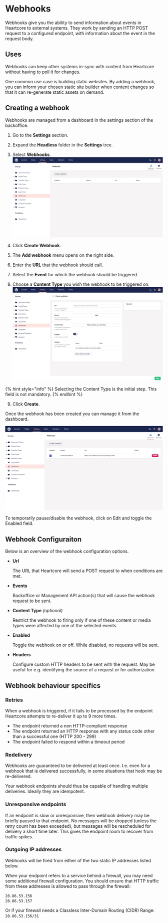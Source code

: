 # Webhooks

Webhooks give you the ability to send information about events in Heartcore to external systems. They work by sending an HTTP POST request to a configured endpoint, with information about the event in the request body.

## Uses

Webhooks can keep other systems in-sync with content from Heartcore without having to poll it for changes.

One common use case is building static websites. By adding a webhook, you can inform your chosen static site builder when content changes so that it can re-generate static assets on demand.

## Creating a webhook

Webhooks are managed from a dashboard in the settings section of the backoffice.

1. Go to the **Settings** section.
2. Expand the **Headless** folder in the **Settings** tree.
3. Select **Webhooks**.
  ![Webhooks dashboard](images/webhooks-dashboard.png)
4. Click **Create Webhook**.
5. The **Add webhook** menu opens on the right side.

6. Enter the **URL** that the webhook should call.
7. Select the **Event** for which the webhook should be triggered.
8. Choose a **Content Type** you wish the webhook to be triggered on.
  ![Create webhook screen](images/webhooks-add.png)

  {% hint style="info" %}
  Selecting the Content Type is the initial step. This field is not mandatory.
  {% endhint %}

9. Click **Create**.

Once the webhook has been created you can manage it from the dashboard. 

![Manage your created webhooks](images/webhooks-manage.png)

To temporarily pause/disable the webhook, click on Edit and toggle the Enabled field.

## Webhook Configuraiton

Below is an overview of the webhook configuration options.

* **Url**

  The URL that Heartcore will send a POST request to when conditions are met.

* **Events**

  Backoffice or Management API action(s) that will cause the webhook request to be sent.

* **Content Type** _(optional)_

  Restrict the webhook to firing only if one of these content or media types were affected by one of the selected events.

* **Enabled**

  Toggle the webhook on or off. While disabled, no requests will be sent.

* **Headers**

  Configure custom HTTP headers to be sent with the request. May be useful for e.g. identifying the source of a request or for authorization.


## Webhook behaviour specifics

### Retries

When a webhook is triggered, if it fails to be processed by the endpoint Heartcore attempts to re-deliver it up to 9 more times. 

* The endpoint returned a non HTTP-compliant response
* The endpoint returned an HTTP response with any status code other than a successful one (HTTP 200 - 299)
* The endpoint failed to respond within a timeout period

### Redelivery

Webhooks are guaranteed to be delivered at least once. I.e. even for a webhook that is delivered successfully, in some situations that hook may be re-delivered.

Your webhook endpoints should thus be capable of handling multiple deliveries. Ideally they are idempotent.

### Unresponsive endpoints

If an endpoint is slow or unresponsive, then webhook delivery may be briefly paused to that endpoint. No messages will be dropped (unless the retry count has been exceeded), but messages will be rescheduled for delivery a short time later. This gives the endpoint room to recover from traffic spikes.

### Outgoing IP addresses

Webhooks will be fired from either of the two static IP addresses listed below.

When your endpoint refers to a service behind a firewall, you may need some additional firewall configuration. You should ensure that HTTP traffic from these addresses is allowed to pass through the firewall:

```
20.86.53.156
20.86.53.157
```

Or if your firewall needs a Classless Inter-Domain Routing (CIDR) Range: `20.86.53.156/31`
